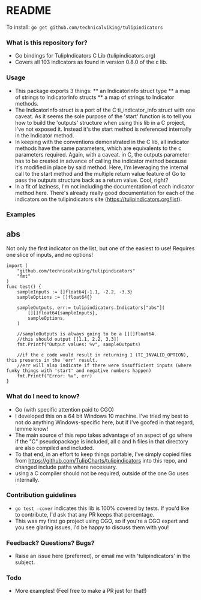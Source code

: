 # README #

To install:  `go get github.com/technicalviking/tulipindicators`

### What is this repository for? ###

* Go bindings for TulipIndicators C Lib (tulipindicators.org)
* Covers all 103 indicators as found in version 0.8.0 of the c lib.

### Usage ###
* This package exports 3 things:
** an IndicatorInfo struct type
** a map of strings to IndicatorInfo structs
** a map of strings to Indicator methods.
* The IndicatorInfo struct is a port of the C ti_indicator_info struct with one caveat.  As it seems the sole purpose of the 'start' function is to tell you how to build the 'outputs' structure when using this lib in a C project, I've not exposed it.  Instead it's the start method is referenced internally in the Indicator method.
* In keeping with the conventions demonstrated in the C lib, all indicator methods have the same parameters, which are equivalents to the c parameters required. Again, with a caveat.  in C, the outputs parameter has to be created in advance of calling the indicator method because it's modified in place by said method.  Here, I'm leveraging the internal call to the start method and the multiple return value feature of Go to pass the outputs structure back as a return value.  Cool, right?
* In a fit of laziness, I'm not including the documentation of each indicator method here.  There's already really good documentation for each of the indicators on the tulipindicators site (https://tulipindicators.org/list).

### Examples ###


## abs ##
Not only the first indicator on the list,  but one of the easiest to use!  Requires one slice of inputs, and no options!

```
import (
	"github.com/technicalviking/tulipindicators"
	"fmt"
)
func test() {
	sampleInputs := []float64{-1.1, -2.2, -3.3}
	sampleOptions := []float64{}

	sampleOutputs, err:= tulipindicators.Indicators["abs"](
		[][]float64{sampleInputs},
		sampleOptions,
	)
	
	//sampleOutputs is always going to be a [][]float64.
	//this should output [[1.1, 2.2, 3.3]]
	fmt.Printf("Output values: %v", sampleOutputs)

	//if the c code would result in returning 1 (TI_INVALID_OPTION), this presents in the 'err' result.
	//err will also indicate if there were insufficient inputs (where funky things with 'start' and negative numbers happen)
	fmt.Printf("Error: %v", err)
}

```


### What do I need to know? ###

* Go (with specific attention paid to CGO)
* I developed this on a 64 bit Windows 10 machine.  I've tried my best to not do anything Windows-specific here, but if I've goofed in that regard, lemme know!
* The main source of this repo takes advantage of an aspect of go where if the "C" pseudopackage is included, all c and h files in that directory are also compiled and included.
* To that end, in an effort to keep things portable, I've simply copied files from https://github.com/TulipCharts/tulipindicators into this repo, and changed include paths where necessary.
* using a C compiler should not be required, outside of the one Go uses internally.

### Contribution guidelines ###

* `go test -cover` indicates this lib is 100% covered by tests.  If you'd like to contribute, I'd ask that any PR keeps that percentage.
* This was my first go project using CGO, so if you're a CGO expert and you see glaring issues, I'd be happy to discuss them with you!

### Feedback? Questions? Bugs? ###

* Raise an issue here (preferred), or email me with 'tulipindicators' in the subject.

### Todo ###
* More examples!  (Feel free to make a PR just for that!)